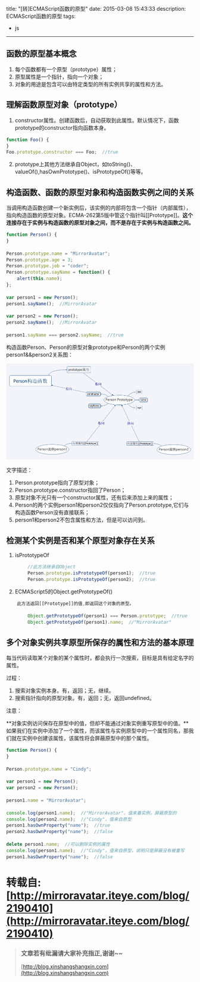 title: "[转]ECMAScript函数的原型"
date: 2015-03-08 15:43:33
description: ECMAScript函数的原型
tags:
- js
---



## 函数的原型基本概念

1. 每个函数都有一个原型（prototype）属性；
2. 原型属性是一个指针，指向一个对象；
3. 对象的用途是包含可以由特定类型的所有实例共享的属性和方法。

## 理解函数原型对象（prototype）

1. constructor属性。创建函数后，自动获取到此属性。默认情况下，函数prototype的constructor指向函数本身。
```js
function Foo() {
}
Foo.prototype.constructor === Foo;  //true
```
2. prototype上其他方法继承自Object，如toString()、valueOf(),hasOwnPrototype()、isPrototypeOf()等等。

## 构造函数、函数的原型对象和构造函数实例之间的关系

当调用构造函数创建一个新实例后，该实例的内部将包含一个指针（内部属性），指向构造函数的原型对象。ECMA-262第5版中管这个指针叫[[Prototype]]。**这个连接存在于实例与构造函数的原型对象之间，而不是存在于实例与构造函数之间。**

```js
function Person() {
}

Person.prototype.name = "MirrorAvatar";
Person.prototype.age = 3;
Person.prototype.job = "coder";
Person.prototype.sayName = function() {
	alert(this.name);
};

var person1 = new Person();
person1.sayName();  //MirrorAvatar

var person2 = new Person();
person2.sayName();  //MirrorAvatar

person1.sayName === person2.sayName;  //true
```

构造函数Person、Person的原型对象prototype和Person的两个实例person1&&person2关系图：

![关系图](/img/proyotype/person.png)

文字描述：

1. Person.prototype指向了原型对象；
2. Person.prototype.constructor指回了Person；
3. 原型对象不光只有一个constructor属性，还有后来添加上来的属性；
4. Person的两个实例person1和person2仅仅指向了Person.prototype,它们与构造函数Person没有直接联系；
5. person1和person2不包含属性和方法，但是可以访问到。

## 检测某个实例是否和某个原型对象存在关系

1. isPrototypeOf
```js
		//此方法继承自Object
		Person.prototype.isPrototypeOf(person1);  //true
		Person.prototype.isPrototypeOf(person2);  //true
```
2. ECMAScript5的Object.getPrototypeOf()
```js
	此方法返回[[Prototype]]的值,即返回这个对象的原型。
	
		Object.getPrototypeOf(person1) === Person.prototype;  //true
		Object.getPrototypeOf(person1).name;  //"MirrorAvatar"
```
## 多个对象实例共享原型所保存的属性和方法的基本原理

每当代码读取某个对象的某个属性时，都会执行一次搜索，目标是具有给定名字的属性。

过程：

1. 搜索对象实例本身。有，返回；无，继续。
2. 搜索指针指向的原型对象。有，返回；无，返回undefined。

注意：

**对象实例访问保存在原型中的值，但却不能通过对象实例重写原型中的值。**如果我们在实例中添加了一个属性，而该属性与实例原型中的一个属性同名，那我们就在实例中创建该属性，该属性将会屏蔽原型中的那个属性。

```js
function Person() {
}

Person.prototype.name = "Cindy";

var person1 = new Person();
var person2 = new Person();

person1.name = "MirrorAvatar";

console.log(person1.name);  //"MirrorAvatar"，值来着实例，屏蔽原型的
console.log(person2.name);  //"Cindy"，值来自原型
person1.hasOwnProperty("name");  //true
person2.hasOwnProperty("name");  //false

delete person1.name;  //可以删除实例的属性
console.log(person1.name);  //"Cindy"，值来自原型，说明只是屏蔽没有被重写
person1.hasOwnProperty("name");  //false
```

# 转载自: [http://mirroravatar.iteye.com/blog/2190410](http://mirroravatar.iteye.com/blog/2190410)


> ### 文章若有纰漏请大家补充指正,谢谢~~
> [http://blog.xinshangshangxin.com](http://blog.xinshangshangxin.com)

